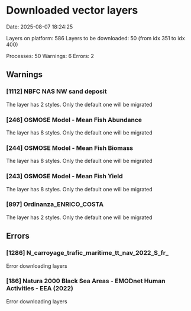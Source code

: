 # Downloaded vector layers

Date: 2025-08-07 18:24:25

Layers on platform: 586
Layers to be downloaded: 50 (from idx 351 to idx 400)

Processes: 50
Warnings: 6
Errors: 2

## Warnings

### [1112] NBFC NAS NW sand deposit

The layer has 2 styles. Only the default one will be migrated

### [246] OSMOSE Model - Mean Fish Abundance

The layer has 8 styles. Only the default one will be migrated

### [244] OSMOSE Model - Mean Fish Biomass

The layer has 8 styles. Only the default one will be migrated

### [243] OSMOSE Model - Mean Fish Yield

The layer has 8 styles. Only the default one will be migrated

### [897] Ordinanza_ENRICO_COSTA

The layer has 2 styles. Only the default one will be migrated

## Errors

### [1286] N_carroyage_trafic_maritime_tt_nav_2022_S_fr_

Error downloading layers

### [186] Natura 2000 Black Sea Areas - EMODnet Human Activities - EEA  (2022)

Error downloading layers
